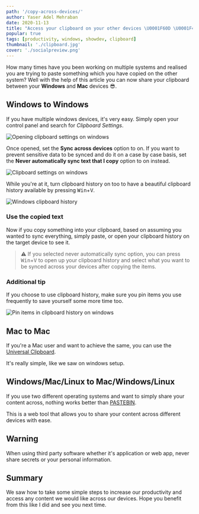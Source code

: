 ```yaml
---
path: '/copy-across-devices/'
author: Yaser Adel Mehraban
date: 2020-11-13
title: "Access your clipboard on your other devices \U0001F60D \U0001F4CB"
popular: true
tags: [productivity, windows, showdev, clipboard]
thumbnail: './clipboard.jpg'
cover: './socialpreview.png'
---
```


How many times have you been working on multiple systems and realised you are trying to paste something which you have copied on the other system? Well with the help of this article you can now share your clipboard between your **Windows** and **Mac** devices 😎.

<!--more-->

## Windows to Windows

If you have multiple windows devices, it's very easy. Simply open your control panel and search for _Clipboard Settings_.

![Opening clipboard settings on windows](./windows-clipboard.jpg)

Once opened, set the **Sync across devices** option to on. If you want to prevent sensitive data to be synced and do it on a case by case basis, set the **Never automatically sync text that I copy** option to on instead.

![Clipboard settings on windows](./clipboard-settings-windows.JPG)

While you're at it, turn clipboard history on too to have a beautiful clipboard history available by pressing <kbd>Win</kbd>+<kbd>V</kbd>.

![Windows clipboard history](./clipboard-history.jpg)

### Use the copied text

Now if you copy something into your clipboard, based on assuming you wanted to sync everything, simply paste, or open your clipboard history on the target device to see it.

> ⚠️ If you selected never automatically sync option, you can press <kbd>Win</kbd>+<kbd>V</kbd> to open up your clipboard history and select what you want to be synced across your devices after copying the items.

### Additional tip

If you choose to use clipboard history, make sure you pin items you use frequently to save yourself some more time too.

![Pin items in clipboard history on windows](./pin-history.jpg)

## Mac to Mac

If you're a Mac user and want to achieve the same, you can use the [Universal Clipboard](https://support.apple.com/en-au/HT209460#:~:text=On%20your%20Mac%3A%20Choose%20Apple,Handoff%2C%20then%20turn%20on%20Handoff.).

It's really simple, like we saw on windows setup.

## Windows/Mac/Linux to Mac/Windows/Linux

If you use two different operating systems and want to simply share your content across, nothing works better than [PASTEBIN](https://pastebin.com/).

This is a web tool that allows you to share your content across different devices with ease.

## Warning

When using third party software whether it's application or web app, never share secrets or your personal information.

## Summary

We saw how to take some simple steps to increase our productivity and access any content we would like across our devices. Hope you benefit from this like I did and see you next time.